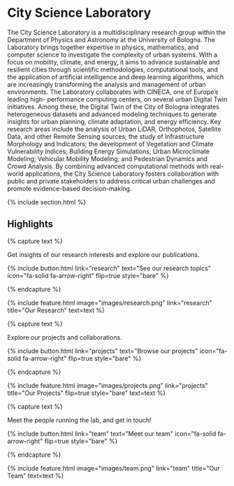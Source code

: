 ---
---

# City Science Laboratory

The City Science Laboratory is a multidisciplinary research group within the Department of Physics and Astronomy at the University of Bologna. The Laboratory brings together expertise in physics, mathematics, and computer science to investigate the complexity of urban systems. With a focus on mobility, climate, and energy, it aims to advance sustainable and resilient cities through scientific methodologies, computational tools, and the application of artificial intelligence and deep learning algorithms, which are increasingly transforming the analysis and management of urban environments.
The Laboratory collaborates with CINECA, one of Europe’s leading high- performance computing centers, on several urban Digital Twin initiatives. Among these, the Digital Twin of the City of Bologna integrates heterogeneous datasets and advanced modeling techniques to generate insights for urban planning, climate adaptation, and energy efficiency.
Key research areas include the analysis of Urban LiDAR, Orthophotos, Satellite Data, and other Remote Sensing sources; the study of Infrastructure Morphology and Indicators; the development of Vegetation and Climate Vulnerability Indices; Building Energy Simulations; Urban Microclimate Modeling; Vehicular Mobility Modeling; and Pedestrian Dynamics and Crowd Analysis.
By combining advanced computational methods with real-world applications, the City Science Laboratory fosters collaboration with public and private stakeholders to address critical urban challenges and promote evidence-based decision-making.

{% include section.html %}

## Highlights

{% capture text %}

Get insights of our research interests and explore our publications.

{%
  include button.html
  link="research"
  text="See our research topics"
  icon="fa-solid fa-arrow-right"
  flip=true
  style="bare"
%}

{% endcapture %}

{%
  include feature.html
  image="images/research.png"
  link="research"
  title="Our Research"
  text=text
%}

{% capture text %}

Explore our projects and collaborations.

{%
  include button.html
  link="projects"
  text="Browse our projects"
  icon="fa-solid fa-arrow-right"
  flip=true
  style="bare"
%}

{% endcapture %}

{%
  include feature.html
  image="images/projects.png"
  link="projects"
  title="Our Projects"
  flip=true
  style="bare"
  text=text
%}

{% capture text %}

Meet the people running the lab, and get in touch!

{%
  include button.html
  link="team"
  text="Meet our team"
  icon="fa-solid fa-arrow-right"
  flip=true
  style="bare"
%}

{% endcapture %}

{%
  include feature.html
  image="images/team.png"
  link="team"
  title="Our Team"
  text=text
%}
